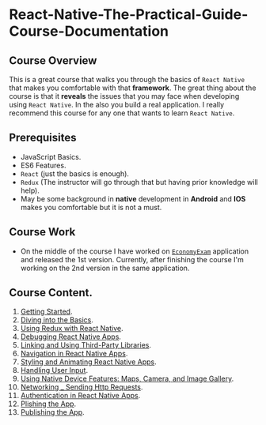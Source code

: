 # React-Native-The-Practical-Guide-Course-Documentation

## Course Overview
This is a great course that walks you through the basics of ` React Native ` that makes you comfortable with that **framework**. 
The great thing about the course is that it **reveals** the issues that you may face when developing using ` React Native `. In the
also you build a real application. I really recommend this course for any one that wants to learn ` React Native `.

## Prerequisites
* JavaScript Basics.
* ES6 Features.
* ` React ` (just the basics is enough).
* ` Redux ` (The instructor will go through that but having prior knowledge will help).
* May be some background in **native** development in **Android** and **IOS** makes you comfortable but it is not a must.

## Course Work
* On the middle of the course I have worked on [` EconomyExam `](https://github.com/hossamnasser938/EconomyExam) application and 
released the 1st version. Currently, after finishing the course I'm working on the 2nd version in the same application. 

## Course Content.
1. [Getting Started](https://github.com/hossamnasser938/React-Native-The-Practical-Guide-Course-Documentation/blob/master/documentation%20files/01_getting_started.md).
2. [Diving into the Basics](https://github.com/hossamnasser938/React-Native-The-Practical-Guide-Course-Documentation/blob/master/documentation%20files/02_diving_into_the_basics.md).
3. [Using Redux with React Native](https://github.com/hossamnasser938/React-Native-The-Practical-Guide-Course-Documentation/blob/master/documentation%20files/03_using_redux_with_react_native.md).
4. [Debugging React Native Apps](https://github.com/hossamnasser938/React-Native-The-Practical-Guide-Course-Documentation/blob/master/documentation%20files/04_debugging_react_native_apps.md).
5. [Linking and Using Third-Party Libraries](https://github.com/hossamnasser938/React-Native-The-Practical-Guide-Course-Documentation/blob/master/documentation%20files/05_linking_and_using_third_party_libraries.md).
6. [Navigation in React Native Apps](https://github.com/hossamnasser938/React-Native-The-Practical-Guide-Course-Documentation/blob/master/documentation%20files/06_navigation_in_react_native_apps.md).
7. [Styling and Animating React Native Apps](https://github.com/hossamnasser938/React-Native-The-Practical-Guide-Course-Documentation/blob/master/documentation%20files/07_styling_and_animating_react_native_apps.md).
8. [Handling User Input](https://github.com/hossamnasser938/React-Native-The-Practical-Guide-Course-Documentation/blob/master/documentation%20files/08_handling_user_input.md).
9. [Using Native Device Features: Maps, Camera, and Image Gallery](https://github.com/hossamnasser938/React-Native-The-Practical-Guide-Course-Documentation/blob/master/documentation%20files/09_using_native_device_features_maps%2Ccamera%26and_image_gallery.md).
10. [Networking _ Sending Http Requests](https://github.com/hossamnasser938/React-Native-The-Practical-Guide-Course-Documentation/blob/master/documentation%20files/10_networking_sending_http_requests.md).
11. [Authentication in React Native Apps](https://github.com/hossamnasser938/React-Native-The-Practical-Guide-Course-Documentation/blob/master/documentation%20files/11_authentication_in_react_native_apps.md).
12. [Plishing the App](https://github.com/hossamnasser938/React-Native-The-Practical-Guide-Course-Documentation/blob/master/documentation%20files/12_polishing_the_app.md).
13. [Publishing the App](https://github.com/hossamnasser938/React-Native-The-Practical-Guide-Course-Documentation/blob/master/documentation%20files/13_publishing_the_app.md).
